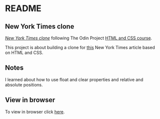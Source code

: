 # README

## New York Times clone

[*New York Times clone*](https://www.theodinproject.com/courses/html5-and-css3/lessons/positioning-and-floating-elements)
following The Odin Project [HTML and CSS course](https://www.theodinproject.com/courses/html5-and-css3).

This project is about building a clone for [this](https://www.nytimes.com/2014/03/18/science/space/detection-of-waves-in-space-buttresses-landmark-theory-of-big-bang.html?_r=0) New York Times article based on HTML and CSS. 

## Notes

I learned about how to use float and clear properties and relative and absolute positions.

## View in browser

To view in browser click [here](https://gradiva.github.io/ny-times-clone/).
